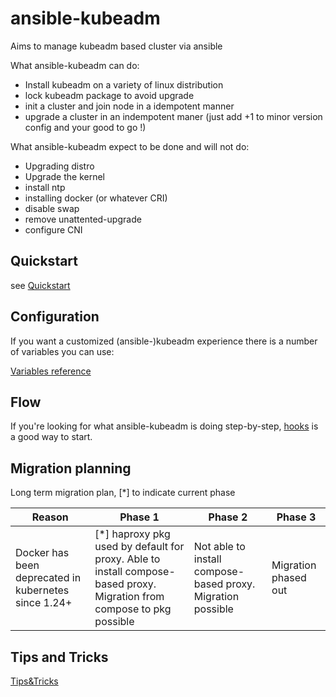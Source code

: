 # ansible-kubeadm

Aims to manage kubeadm based cluster via ansible

What ansible-kubeadm can do:
  - Install kubeadm on a variety of linux distribution
  - lock kubeadm package to avoid upgrade
  - init a cluster and join node in a idempotent manner
  - upgrade a cluster in an indempotent maner (just add +1 to minor version config and your good to go !)

What ansible-kubeadm expect to be done and will not do:
  - Upgrading distro
  - Upgrade the kernel
  - install ntp
  - installing docker (or whatever CRI)
  - disable swap
  - remove unattented-upgrade
  - configure CNI

## Quickstart

see [Quickstart](docs/quickstart.md)

## Configuration

If you want a customized (ansible-)kubeadm experience there is a number of variables you can use:

[Variables reference](docs/variables.md)

## Flow

If you're looking for what ansible-kubeadm is doing step-by-step, [hooks](docs/hooks.md) is a good way to start.

## Migration planning

Long term migration plan, [*] to indicate current phase

| Reason                                               | Phase 1                                                                                                            | Phase 2                                                         | Phase 3              |
|------------------------------------------------------|--------------------------------------------------------------------------------------------------------------------|-----------------------------------------------------------------|----------------------|
| Docker has been deprecated in kubernetes since 1.24+ | [*] haproxy pkg used by default for proxy. Able to install compose-based proxy. Migration from compose to pkg possible | Not able to install compose-based proxy. Migration possible | Migration phased out |


## Tips and Tricks

[Tips&Tricks](tips_tricks.md)
